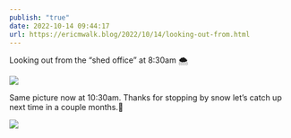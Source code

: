 ```yaml
---
publish: "true"
date: 2022-10-14 09:44:17
url: https://ericmwalk.blog/2022/10/14/looking-out-from.html
---
```

Looking out from the “shed office” at 8:30am 🌨️

![](https://ericmwalk.blog/uploads/2022/56f0348f18.jpg)

Same picture now at 10:30am. Thanks for stopping by snow let’s catch up next time in a couple months.👋

![](https://ericmwalk.blog/uploads/2022/5b3dab18df.jpg)